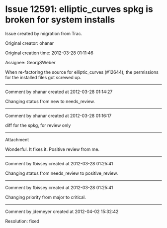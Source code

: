 # Issue 12591: elliptic_curves spkg is broken for system installs

Issue created by migration from Trac.

Original creator: ohanar

Original creation time: 2012-03-28 01:11:46

Assignee: GeorgSWeber

When re-factoring the source for elliptic_curves (#12644), the permissions for the installed files got screwed up.


---

Comment by ohanar created at 2012-03-28 01:14:27

Changing status from new to needs_review.


---

Comment by ohanar created at 2012-03-28 01:16:17

diff for the spkg, for review only


---

Attachment

Wonderful. It fixes it. Positive review from me.


---

Comment by fbissey created at 2012-03-28 01:25:41

Changing status from needs_review to positive_review.


---

Comment by fbissey created at 2012-03-28 01:25:41

Changing priority from major to critical.


---

Comment by jdemeyer created at 2012-04-02 15:32:42

Resolution: fixed
